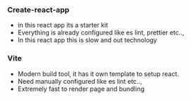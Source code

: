 ### Create-react-app
- in this react app its a starter kit 
- Everything is already configured like es lint, prettier etc..,
- In this react app this is slow and out technology

### Vite
- Modern build tool, it has it own template to setup react.
- Need manually configured like es lint etc..,
- Extremely fast to render page and bundling